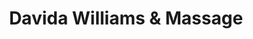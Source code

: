 ---
title: "Davida Williams & Massage"
url: /fresh-meadows/davida-williams-and-massage/
shop: massage
---